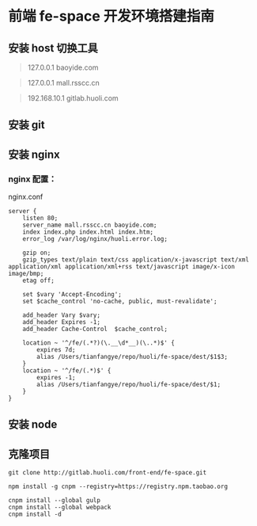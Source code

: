 # 前端 fe-space 开发环境搭建指南

## 安装 host 切换工具

>127.0.0.1 baoyide.com

>127.0.0.1 mall.rsscc.cn

>192.168.10.1 gitlab.huoli.com

## 安装 git

## 安装 nginx

### nginx 配置：

nginx.conf

```
server {
    listen 80;
    server_name mall.rsscc.cn baoyide.com;
    index index.php index.html index.htm;
    error_log /var/log/nginx/huoli.error.log;

    gzip on;
    gzip_types text/plain text/css application/x-javascript text/xml application/xml application/xml+rss text/javascript image/x-icon image/bmp;
    etag off;

    set $vary 'Accept-Encoding';
    set $cache_control 'no-cache, public, must-revalidate';

    add_header Vary $vary;
    add_header Expires -1;
    add_header Cache-Control  $cache_control;

    location ~ '^/fe/(.*?)(\.__\d*__)(\..*)$' {
        expires 7d;
        alias /Users/tianfangye/repo/huoli/fe-space/dest/$1$3;
    }
    location ~ '^/fe/(.*)$' {
        expires -1;
        alias /Users/tianfangye/repo/huoli/fe-space/dest/$1;
    }
}
```

## 安装 node

## 克隆项目

```shell
git clone http://gitlab.huoli.com/front-end/fe-space.git

npm install -g cnpm --registry=https://registry.npm.taobao.org

cnpm install --global gulp
cnpm install --global webpack
cnpm install -d  
```
